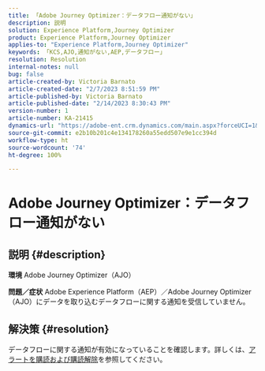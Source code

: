 ```yaml
---
title: 「Adobe Journey Optimizer：データフロー通知がない」
description: 説明
solution: Experience Platform,Journey Optimizer
product: Experience Platform,Journey Optimizer
applies-to: "Experience Platform,Journey Optimizer"
keywords: 「KCS,AJO,通知がない,AEP,データフロー」
resolution: Resolution
internal-notes: null
bug: false
article-created-by: Victoria Barnato
article-created-date: "2/7/2023 8:51:59 PM"
article-published-by: Victoria Barnato
article-published-date: "2/14/2023 8:30:43 PM"
version-number: 1
article-number: KA-21415
dynamics-url: "https://adobe-ent.crm.dynamics.com/main.aspx?forceUCI=1&pagetype=entityrecord&etn=knowledgearticle&id=3475a73e-29a7-ed11-aad1-6045bd0065f9"
source-git-commit: e2b10b201c4e134178260a55edd507e9e1cc394d
workflow-type: ht
source-wordcount: '74'
ht-degree: 100%

---
```


# Adobe Journey Optimizer：データフロー通知がない

## 説明 {#description}

<b>環境</b>
Adobe Journey Optimizer（AJO）


<b>問題／症状</b>
Adobe Experience Platform（AEP）／Adobe Journey Optimizer（AJO）にデータを取り込むデータフローに関する通知を受信していません。


## 解決策 {#resolution}


データフローに関する通知が有効になっていることを確認します。詳しくは、[アラートを購読および購読解除](https://experienceleague.adobe.com/docs/experience-platform/sources/ui-tutorials/alerts.html?lang=ja#subscribe-and-unsubscribe-to-alerts)を参照してください。



